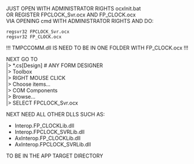 JUST OPEN WITH ADMINISTRATOR RIGHTS ocxInit.bat<br>
OR REGISTER FPCLOCK_Svr.ocx AND FP_CLOCK.ocx <br>
VIA OPENING cmd WITH ADMINISTRATOR RIGHTS AND DO:
```
regsvr32 FPCLOCK_Svr.ocx
regsvr32 FP_CLOCK.ocx
```

!!! TMPCCOMM.dll IS NEED TO BE IN ONE FOLDER WITH FP_CLOCK.ocx !!!

NEXT GO TO <br>
|> *.cs[Design] # ANY FORM DESIGNER<br>
|> Toolbox <br>
|> RIGHT MOUSE CLICK <br>
|> Choose items... <br>
|> COM Components<br>
|> Browse...<br>
|> SELECT FPCLOCK_Svr.ocx<br>

NEXT NEED ALL OTHER DLLS SUCH AS:
- Interop.FP_CLOCKLib.dll
- Interop.FPCLOCK_SVRLib.dll
- AxInterop.FP_CLOCKLib.dll
- AxInterop.FPCLOCK_SVRLib.dll

TO BE IN THE APP TARGET DIRECTORY